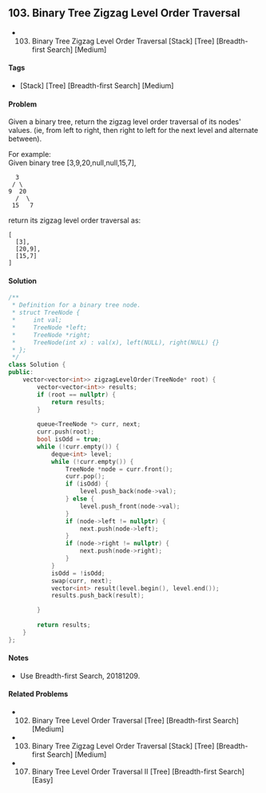 ## 103. Binary Tree Zigzag Level Order Traversal
- 103. Binary Tree Zigzag Level Order Traversal [Stack] [Tree] [Breadth-first Search] [Medium]

#### Tags
- [Stack] [Tree] [Breadth-first Search] [Medium]

#### Problem
Given a binary tree, return the zigzag level order traversal of its nodes' values. (ie, from left to right, then right to left for the next level and alternate between).

For example:  
Given binary tree [3,9,20,null,null,15,7],

      3
     / \
    9  20
      /  \
     15   7

return its zigzag level order traversal as:

    [
      [3],
      [20,9],
      [15,7]
    ]

#### Solution
``` C++
/**
 * Definition for a binary tree node.
 * struct TreeNode {
 *     int val;
 *     TreeNode *left;
 *     TreeNode *right;
 *     TreeNode(int x) : val(x), left(NULL), right(NULL) {}
 * };
 */
class Solution {
public:
    vector<vector<int>> zigzagLevelOrder(TreeNode* root) {
        vector<vector<int>> results;
        if (root == nullptr) {
            return results;
        }
        
        queue<TreeNode *> curr, next;
        curr.push(root);
        bool isOdd = true;
        while (!curr.empty()) {
            deque<int> level;
            while (!curr.empty()) {
                TreeNode *node = curr.front();
                curr.pop();
                if (isOdd) {
                    level.push_back(node->val);
                } else {
                    level.push_front(node->val);
                }
                if (node->left != nullptr) {
                    next.push(node->left);
                }
                if (node->right != nullptr) {
                    next.push(node->right);
                }
            }
            isOdd = !isOdd;
            swap(curr, next);
            vector<int> result(level.begin(), level.end());
            results.push_back(result);

        }
        
        return results;
    }
};
```

#### Notes
- Use Breadth-first Search, 20181209.

#### Related Problems
- 102. Binary Tree Level Order Traversal [Tree] [Breadth-first Search] [Medium]
- 103. Binary Tree Zigzag Level Order Traversal [Stack] [Tree] [Breadth-first Search] [Medium]
- 107. Binary Tree Level Order Traversal II [Tree] [Breadth-first Search] [Easy]
